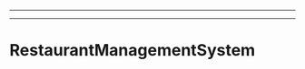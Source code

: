 -------------------------------------------------------
----------------------------------------------------------------------------------------------------
# RestaurantManagementSystem
